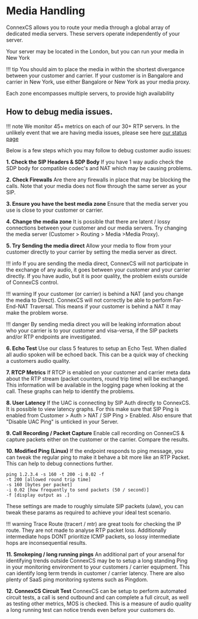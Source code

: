 # Media Handling

ConnexCS allows you to route your media through a global array of dedicated media servers. These servers operate independently of your server.

Your server may be located in the London, but you can run your media in New York

!!! tip
    You should aim to place the media in within the shortest divergance between your customer and carrier.
	If your customer is in Bangalore and carrier in New York, use either Bangalore or New York as your media proxy.

Each zone encompasses multiple servers, to provide high availability

## How to debug media issues.

!!! note
    We monitor 45+ metrics on each of our 30+ RTP servers. In the unlikely event that we are having media issues, please see here [our status page](https://status.connexcs.com/)
	
Below is a few steps which you may follow to debug customer audio issues:

**1. Check the SIP Headers & SDP Body**
	If you have 1 way audio check the SDP body for compatible codec's and NAT which may be causing problems.
	
**2. Check Firewalls**
	Are there any firewalls in place that may be blocking the calls. Note that your media does not flow through the same server as your SIP.
	
**3. Ensure you have the best media zone**
	Ensure that the media server you use is close to your customer or carrier.

**4. Change the media zone**
	It is possible that there are latent / lossy connections between your customer and our media servers. Try changing the media server (Customer > Routing > Media >Media Proxy).

**5. Try Sending the media direct**
	Allow your media to flow from your customer directly to your carrier by setting the media server as direct.

!!! info
	If you are sending the media direct, ConnexCS will not participate in the exchange of any audio, it goes between your customer and your carrier directly. If you have audio, but it is poor quality, the problem exists ourside of ConnexCS control.

!!! warning
    If your customer (or carrier) is behind a NAT (and you change the media to Direct). ConnexCS will not correctly be able to perform Far-End-NAT Traversal. This means if your customer is behind a NAT it may make the problem worse.

!!! danger
	By sending media direct you will be leaking information about who your carrier is to your customer and visa-versa, if the SIP packets and/or RTP endpoints are investigated.

**6. Echo Test**
	Use our class 5 features to setup an Echo Test. When dialled all audio spoken will be echoed back. This can be a quick way of checking a customers audio quality.

**7. RTCP Metrics**
	If RTCP is enabled on your customer and carrier meta data about the RTP stream (packet counters, round trip time) will be exchanged. This information will be available in the logging page when looking at the call. These graphs can help to identify the problems.

**8. User Latency**
	If the UAC is connecting by SIP Auth directly to ConnexCS. It is possible to view latency graphs. For this make sure that SIP Ping is enabled from Customer > Auth > NAT / SIP Ping > Enabled. Also ensure that "Disable UAC Ping" is unticked in your Server.

**9. Call Recording / Packet Capture**
	Enable call recording on ConnexCS & capture packets either on the customer or the carrier. Compare the results.

**10. Modified Ping (Linux)**
	If the endpoint responds to ping message, you can tweak the regular ping to make it behave a bit more like an RTP Packet. This can help to debug connections further.

```
ping 1.2.3.4 -s 160 -t 200 -i 0.02 -f
-t 200 [allowed round trip time]
-s 160 [bytes per packet]
-i 0.02 [how frequently to send packets (50 / second)]
-f [display output as .]
```
These settings are made to roughly simulate SIP packets (ulaw), you can tweak these params as required to achieve your ideal test scenario.

!!! warning
    Trace Route (tracert / mtr) are great tools for checking the IP route. They are not made to analyse RTP packet loss. Additionally intermediate hops DONT prioritize ICMP packets, so lossy intermediate hops are inconsequential results.

**11. Smokeping / long running pings**
An additional part of your arsenal for identifying trends outside ConnexCS may be to setup a long standing Ping in your monitoring environment to your customers / carrier equipment. This can identify long term trends in customer / carrier latency. There are also plenty of SaaS ping monitoring systems such as Pingdom.

**12. ConnexCS Circuit Test**
	ConnexCS can be setup to perform automated circuit tests, a call is send outbound and can complete a full circuit, as well as testing other metrics, MOS is checked. This is a measure of audio quality a long running test can notice trends even before your customers do.